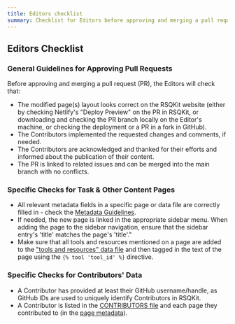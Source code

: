 ```yaml
---
title: Editors checklist
summary: Checklist for Editors before approving and merging a pull request (PR).
---
```


## Editors Checklist

### General Guidelines for Approving Pull Requests

Before approving and merging a pull request (PR), the Editors will check that:

- The modified page(s) layout looks correct on the RSQKit website (either by checking Netlify's "Deploy Preview" on the 
PR in RSQKit, or downloading and checking the PR branch locally on the Editor's machine, or checking the deployment or a PR in a fork in GitHub).
- The Contributors implemented the requested changes and comments, if needed.
- The Contributors are acknowledged and thanked for their efforts and informed about the publication of their content.
- The PR is linked to related issues and can be merged into the main branch with no conflicts.


### Specific Checks for Task & Other Content Pages

- All relevant metadata fields in a specific page or data file are correctly filled in - check the [Metadata Guidelines][metadata_guidlines].
- If needed, the new page is linked in the appropriate sidebar menu. When adding the page to the sidebar navigation, ensure that the sidebar entry's 'title' matches the page's 'title'."
- Make sure that all tools and resources mentioned on a page are added to the ["tools and resources" data file](./_data/tools_and_resources.yml) and then tagged in the text of the page
using the `{% tool 'tool_id' %}` directive.

### Specific Checks for Contributors' Data

- A Contributor has provided at least their GitHub username/handle, as GitHub IDs are used to uniquely identify Contributors in RSQKit.
- A Contributor is listed in the [CONTRIBUTORS file](_data/CONTRIBUTORS.yaml) and each page they contributed to (in the [page metadata][metadata_guidlines]).

[metadata_guidlines]: http://everse.software/RSQKit/metadata_guidelines
